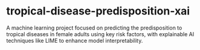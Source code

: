 # tropical-disease-predisposition-xai
A machine learning project focused on predicting the predisposition to tropical diseases in female adults using key risk factors, with explainable AI techniques like LIME to enhance model interpretability.
